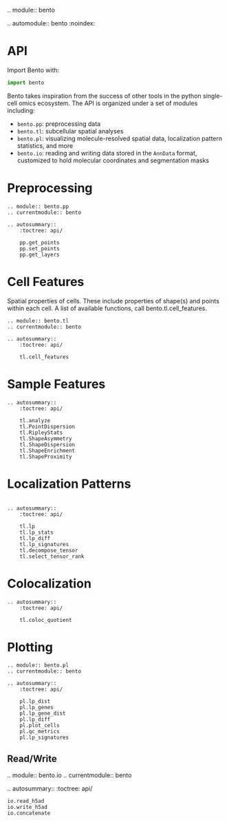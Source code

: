 
.. module:: bento

.. automodule:: bento
   :noindex:

# API

Import Bento with:

```python
import bento
```

Bento takes inspiration from the success of other tools in the python single-cell omics ecosystem. The API is organized under a set of modules including:

- `bento.pp`: preprocessing data
- `bento.tl`: subcellular spatial analyses
- `bento.pl`: visualizing molecule-resolved spatial data, localization pattern statistics, and more
- `bento.io`: reading and writing data stored in the `AnnData` format, customized to hold molecular coordinates and segmentation masks

# Preprocessing
```{eval-rst}
.. module:: bento.pp
.. currentmodule:: bento

.. autosummary::
    :toctree: api/
    
    pp.get_points
    pp.set_points
    pp.get_layers
```

# Cell Features
Spatial properties of cells. These include properties of shape(s) and points within each cell.
A list of available functions, call bento.tl.cell_features.

```{eval-rst}
.. module:: bento.tl
.. currentmodule:: bento

.. autosummary::
    :toctree: api/

    tl.cell_features

```

# Sample Features
```{eval-rst}
.. autosummary::
    :toctree: api/

    tl.analyze
    tl.PointDispersion
    tl.RipleyStats
    tl.ShapeAsymmetry
    tl.ShapeDispersion
    tl.ShapeEnrichment
    tl.ShapeProximity    
```

# Localization Patterns
```{eval-rst}

.. autosummary::
    :toctree: api/
    
    tl.lp
    tl.lp_stats
    tl.lp_diff
    tl.lp_signatures
    tl.decompose_tensor
    tl.select_tensor_rank   
```

# Colocalization
```{eval-rst}
.. autosummary::
    :toctree: api/
    
    tl.coloc_quotient
```



# Plotting
```{eval-rst}
.. module:: bento.pl
.. currentmodule:: bento

.. autosummary::
    :toctree: api/

    pl.lp_dist
    pl.lp_genes
    pl.lp_gene_dist
    pl.lp_diff
    pl.plot_cells
    pl.qc_metrics
    pl.lp_signatures
```


Read/Write
-----------

.. module:: bento.io
.. currentmodule:: bento

.. autosummary::
    :toctree: api/
   
    io.read_h5ad
    io.write_h5ad
    io.concatenate